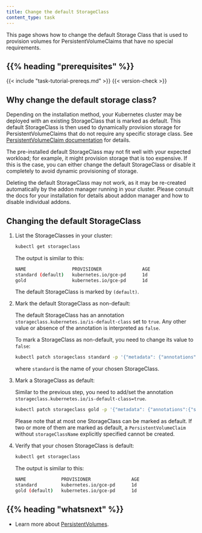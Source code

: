 ```yaml
---
title: Change the default StorageClass
content_type: task
---
```


<!-- overview -->
This page shows how to change the default Storage Class that is used to
provision volumes for PersistentVolumeClaims that have no special requirements.



## {{% heading "prerequisites" %}}


{{< include "task-tutorial-prereqs.md" >}} {{< version-check >}}



<!-- steps -->

## Why change the default storage class?

Depending on the installation method, your Kubernetes cluster may be deployed with
an existing StorageClass that is marked as default. This default StorageClass
is then used to dynamically provision storage for PersistentVolumeClaims
that do not require any specific storage class. See
[PersistentVolumeClaim documentation](/docs/concepts/storage/persistent-volumes/#persistentvolumeclaims)
for details.

The pre-installed default StorageClass may not fit well with your expected workload;
for example, it might provision storage that is too expensive. If this is the case,
you can either change the default StorageClass or disable it completely to avoid
dynamic provisioning of storage.

Deleting the default StorageClass may not work, as it may be re-created
automatically by the addon manager running in your cluster. Please consult the docs for your installation
for details about addon manager and how to disable individual addons.

## Changing the default StorageClass

1. List the StorageClasses in your cluster: 

    ```bash
    kubectl get storageclass
    ```

    The output is similar to this:

    ```bash
    NAME                 PROVISIONER               AGE
    standard (default)   kubernetes.io/gce-pd      1d
    gold                 kubernetes.io/gce-pd      1d
    ```

    The default StorageClass is marked by `(default)`.

1. Mark the default StorageClass as non-default:

      The default StorageClass has an annotation
      `storageclass.kubernetes.io/is-default-class` set to `true`. Any other value
      or absence of the annotation is interpreted as `false`.

      To mark a StorageClass as non-default, you need to change its value to `false`:

      ```bash
      kubectl patch storageclass standard -p '{"metadata": {"annotations":{"storageclass.kubernetes.io/is-default-class":"false"}}}'
      ```

      where `standard` is the name of your chosen StorageClass.

1. Mark a StorageClass as default:

      Similar to the previous step, you need to add/set the annotation
      `storageclass.kubernetes.io/is-default-class=true`.

      ```bash
      kubectl patch storageclass gold -p '{"metadata": {"annotations":{"storageclass.kubernetes.io/is-default-class":"true"}}}'
      ```

      Please note that at most one StorageClass can be marked as default. If two
      or more of them are marked as default, a `PersistentVolumeClaim` without `storageClassName` explicitly specified cannot be created.

1. Verify that your chosen StorageClass is default:

      ```bash
      kubectl get storageclass
      ```

      The output is similar to this:

      ```bash
      NAME             PROVISIONER               AGE
      standard         kubernetes.io/gce-pd      1d
      gold (default)   kubernetes.io/gce-pd      1d
      ```



## {{% heading "whatsnext" %}}

* Learn more about [PersistentVolumes](/docs/concepts/storage/persistent-volumes/).



